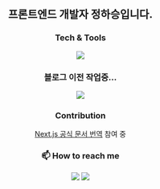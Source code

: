 
## <p align="center">프론트엔드 개발자 정하승입니다.</p>

<h3 align="center">Tech & Tools</h3>

<p align="center">
  <a href="https://skillicons.dev">
    <img src="https://skillicons.dev/icons?i=html,css,js,ts,react,git,tailwindcss" />
  </a>
</p>
 
 </h3>




  <h3 align="center">
블로그 이전 작업중...
 </h3>
<p align="center">
  <a href="https://nextjs-blog-haseungdev.vercel.app/" target="_blank">
      <img src="https://skillicons.dev/icons?i=nextjs,tailwindcss" />
  </a>

</p>

<h3 align="center">
Contribution
 </h3>
<p align="center">
 <a href='https://github.com/Nextjs-kr/Nextjs.kr'>Next.js 공식 문서 번역</a> 참여 중
</p>

<h3 align="center">📫 How to reach me</h3>
<p align="center">
 <a href="mailto:gktmd653@gmail.com" target="_blank"><img src="https://img.shields.io/badge/gmail-EA4335?style=for-the-badge&logo=gmail&logoColor=white"></a>
<a href="https://www.linkedin.com/in/haseung-jeong-50b831229/" target="_blank"><img src="https://img.shields.io/badge/LinkedIn-0A66C2?style=for-the-badge&logo=LinkedIn&logoColor=white"></a>


</p>

